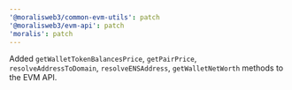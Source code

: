 ```yaml
---
'@moralisweb3/common-evm-utils': patch
'@moralisweb3/evm-api': patch
'moralis': patch
---
```


Added `getWalletTokenBalancesPrice`, `getPairPrice`, `resolveAddressToDomain`, `resolveENSAddress`, `getWalletNetWorth` methods to the EVM API.
